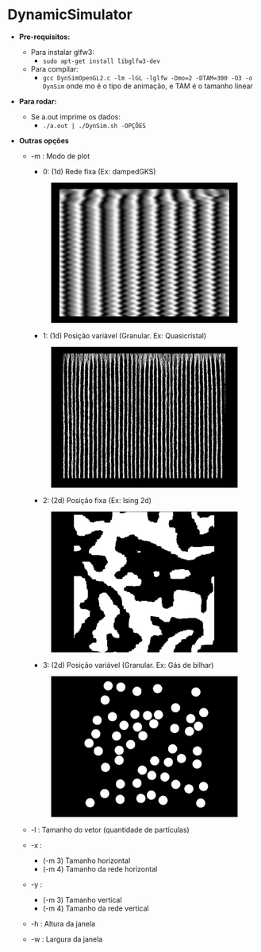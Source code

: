 # DynamicSimulator

* **Pre-requisitos:**
	* Para instalar glfw3:
		- `sudo apt-get install libglfw3-dev`
	* Para compilar:
		- `gcc DynSimOpenGL2.c -lm -lGL -lglfw -Dmo=2 -DTAM=300 -O3 -o DynSim`
		onde mo é o tipo de animação, e TAM é o tamanho linear
	
	
* **Para rodar:**
	* Se a.out imprime os dados:
		- `./a.out | ./DynSim.sh -OPÇÕES`
		
* **Outras opções**
	* -m : Modo de plot
		- 0: (1d) Rede fixa (Ex: dampedGKS)
		<figure><img align=midle src="images/0.png" width="400"></figure>
		
		- 1: (1d) Posição variável (Granular. Ex: Quasicristal)		
		<figure><img align=midle src="images/1.png" width="400"></figure>
		
		- 2: (2d) Posição fixa (Ex: Ising 2d)		
		<figure><img align=midle src="images/2.png" width="400"></figure>
		
		- 3: (2d) Posição variável (Granular. Ex: Gás de bilhar)
		<figure><img align=midle src="images/3.png" width="400"></figure>
		
		
	* -l : Tamanho do vetor (quantidade de partículas)

	* -x :
		- (-m 3) Tamanho horizontal
		- (-m 4) Tamanho da rede horizontal
	* -y : 
		- (-m 3) Tamanho vertical
		- (-m 4) Tamanho da rede vertical
	
	* -h : Altura da janela
	* -w : Largura da janela
